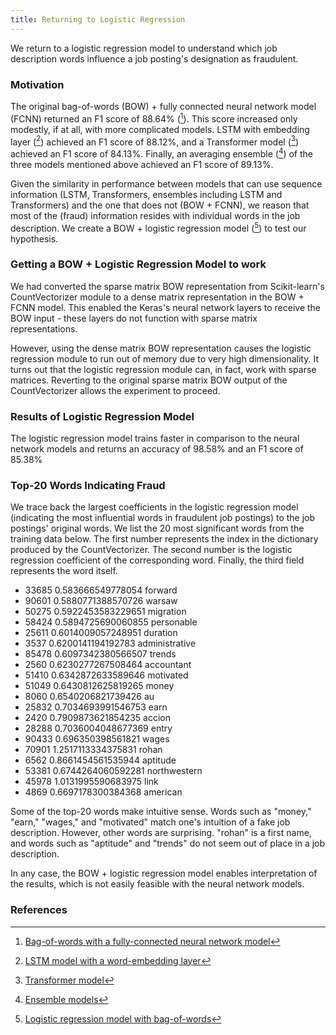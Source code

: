 ```yaml
---
title: Returning to Logistic Regression
---
```

We return to a logistic regression model to understand which job description words influence a job posting's designation as fraudulent.

### Motivation
The original bag-of-words (BOW) + fully connected neural network model (FCNN) returned an F1 score of 88.64% ([^colab1]). This score increased only modestly, if at all, with more complicated models. LSTM with embedding layer ([^colab3]) achieved an F1 score of 88.12%, and a Transformer model ([^colab5]) achieved an F1 score of 84.13%. Finally, an averaging ensemble ([^colab6]) of the three models mentioned above achieved an F1 score of 89.13%.

Given the similarity in performance between models that can use sequence information (LSTM, Transformers, ensembles including LSTM and Transformers) and the one that does not (BOW + FCNN), we reason that most of the (fraud) information resides with individual words in the job description. We create a BOW + logistic regression model ([^colab7]) to test our hypothesis.

### Getting a BOW + Logistic Regression Model to work
We had converted the sparse matrix BOW representation from Scikit-learn's CountVectorizer module to a dense matrix representation in the BOW + FCNN model. This enabled the Keras's neural network layers to receive the BOW input - these layers do not function with sparse matrix representations. 

However, using the dense matrix BOW representation causes the logistic regression module to run out of memory due to very high dimensionality. It turns out that the logistic regression module can, in fact, work with sparse matrices. Reverting to the original sparse matrix BOW output of the CountVectorizer allows the experiment to proceed.

### Results of Logistic Regression Model
The logistic regression model trains faster in comparison to the neural network models and returns an accuracy of 98.58% and an F1 score of 85.38%

### Top-20 Words Indicating Fraud
We trace back the largest coefficients in the logistic regression model (indicating the most influential words in fraudulent job postings) to the job postings' original words. We list the 20 most significant words from the training data below. The first number represents the index in the dictionary produced by the CountVectorizer. The second number is the logistic regression coefficient of the corresponding word. Finally, the third field represents the word itself.
* 33685 0.583666549778054 forward
* 90601 0.5880771388570726 warsaw
* 50275 0.5922453583229651 migration
* 58424 0.5894725690060855 personable
* 25611 0.6014009057248951 duration
* 3537 0.6200141194192783 administrative
* 85478 0.6097342380566507 trends
* 2560 0.6230277267508464 accountant
* 51410 0.6342872633589646 motivated
* 51049 0.6430812625819265 money
* 8060 0.6540206821739426 au
* 25832 0.7034693991546753 earn
* 2420 0.7909873621854235 accion
* 28288 0.7036004048677369 entry
* 90433 0.696350398561821 wages
* 70901 1.2517113334375831 rohan
* 6562 0.8661454561535944 aptitude
* 53381 0.6744264060592281 northwestern
* 45978 1.0131995590683975 link
* 4869 0.6697178300384368 american

Some of the top-20 words make intuitive sense. Words such as "money," "earn," "wages," and "motivated" match one's intuition of a fake job description. However, other words are surprising. "rohan" is a first name, and words such as "aptitude" and "trends" do not seem out of place in a job description. 

In any case, the BOW + logistic regression model enables interpretation of the results, which is not easily feasible with the neural network models.

### References
[^colab1]: [Bag-of-words with a fully-connected neural network model](https://github.com/r-dube/fakejobs/blob/main/fj_fcnn.ipynb)
[^colab3]: [LSTM model with a word-embedding layer](https://github.com/r-dube/fakejobs/blob/main/fj_lstm.ipynb)
[^colab5]: [Transformer model](https://github.com/r-dube/fakejobs/blob/main/fj_transformer.ipynb)
[^colab6]: [Ensemble models](https://github.com/r-dube/fakejobs/blob/main/fj_ensemble.ipynb)
[^colab7]: [Logistic regression model with bag-of-words](https://github.com/r-dube/fakejobs/blob/main/fj_bow_logistic.ipynb)

